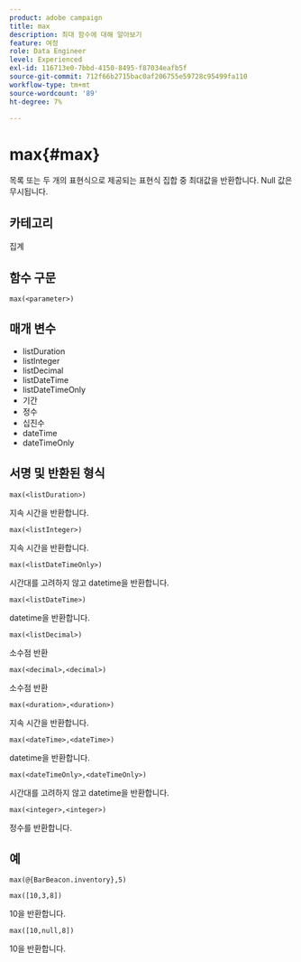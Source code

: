 ```yaml
---
product: adobe campaign
title: max
description: 최대 함수에 대해 알아보기
feature: 여정
role: Data Engineer
level: Experienced
exl-id: 116713e0-7bbd-4150-8495-f87034eafb5f
source-git-commit: 712f66b2715bac0af206755e59728c95499fa110
workflow-type: tm+mt
source-wordcount: '89'
ht-degree: 7%

---
```


# max{#max}

목록 또는 두 개의 표현식으로 제공되는 표현식 집합 중 최대값을 반환합니다. Null 값은 무시됩니다.

## 카테고리

집계

## 함수 구문

`max(<parameter>)`

## 매개 변수

* listDuration
* listInteger
* listDecimal
* listDateTime
* listDateTimeOnly
* 기간
* 정수
* 십진수
* dateTime
* dateTimeOnly

## 서명 및 반환된 형식

`max(<listDuration>)`

지속 시간을 반환합니다.

`max(<listInteger>)`

지속 시간을 반환합니다.

`max(<listDateTimeOnly>)`

시간대를 고려하지 않고 datetime을 반환합니다.

`max(<listDateTime>)`

datetime을 반환합니다.

`max(<listDecimal>)`

소수점 반환

`max(<decimal>,<decimal>)`

소수점 반환

`max(<duration>,<duration>)`

지속 시간을 반환합니다.

`max(<dateTime>,<dateTime>)`

datetime을 반환합니다.

`max(<dateTimeOnly>,<dateTimeOnly>)`

시간대를 고려하지 않고 datetime을 반환합니다.

`max(<integer>,<integer>)`

정수를 반환합니다.

## 예

`max(@{BarBeacon.inventory},5)`

`max([10,3,8])`

10을 반환합니다.

`max([10,null,8])`

10을 반환합니다.
